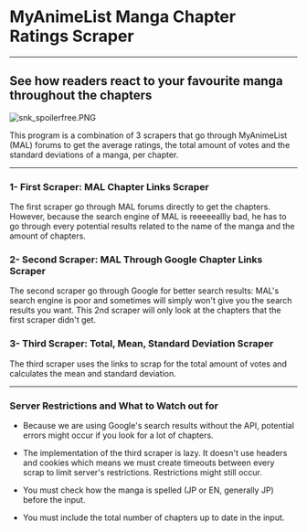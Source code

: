 # MyAnimeList Manga Chapter Ratings Scraper 
________________________________________________________________________________________________________

## See how readers react to your favourite manga throughout the chapters

![snk_spoilerfree.PNG](attachment:snk_spoilerfree.PNG)




This program is a combination of 3 scrapers that go through MyAnimeList (MAL) forums to get the average ratings, the total amount of votes and the standard deviations of a manga, per chapter.
________________________________________________________________________________________________________

### 1- First Scraper: MAL Chapter Links Scraper

The first scraper go through MAL forums directly to get the chapters. However, because the search engine of MAL is reeeeeallly bad, he has to go through every potential results related to the name of the manga and the amount of chapters.

### 2- Second Scraper: MAL Through Google Chapter Links Scraper

The second scraper go through Google for better search results: MAL's search engine is poor and sometimes will simply won't give you the search results you want. This 2nd scraper will only look at the chapters that the first scraper didn't get.

### 3- Third Scraper: Total, Mean, Standard Deviation Scraper

The third scraper uses the links to scrap for the total amount of votes and calculates the mean and standard deviation.
________________________________________________________________________________________________________

### Server Restrictions and What to Watch out for

* Because we are using Google's search results without the API, potential errors might occur if you look for a lot of chapters.
* The implementation of the third scraper is lazy. It doesn't use headers and cookies which means we must create timeouts between every scrap to limit server's restrictions. Restrictions might still occur.

* You must check how the manga is spelled (JP or EN, generally JP) before the input.

* You must include the total number of chapters up to date in the input.
